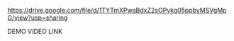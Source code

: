 https://drive.google.com/file/d/1TYTmXPwaBdxZ2sOPvkg05ppbyMSVgMpG/view?usp=sharing

DEMO VIDEO LINK
